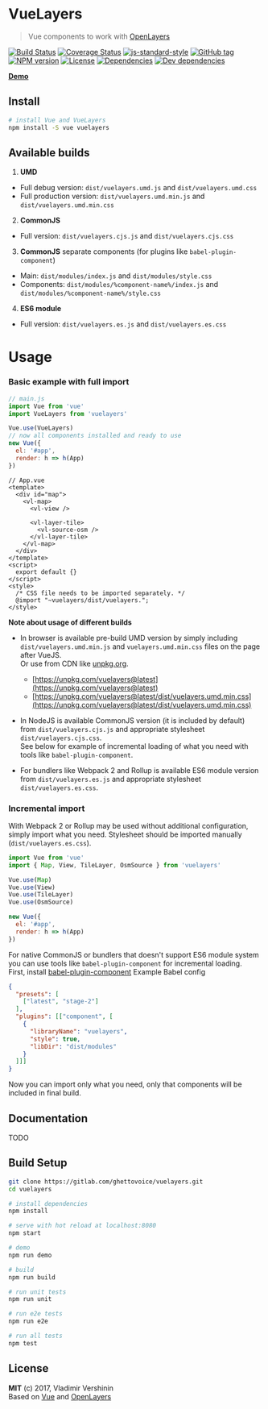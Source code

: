 # VueLayers

> Vue components to work with [OpenLayers](https://openlayers.org)

[![Build Status](https://travis-ci.org/ghettovoice/vuelayers.svg?branch=master)](https://travis-ci.org/ghettovoice/vuelayers)
[![Coverage Status](https://coveralls.io/repos/github/ghettovoice/vuelayers/badge.svg?branch=master)](https://coveralls.io/github/ghettovoice/vuelayers?branch=master)
[![js-standard-style](https://img.shields.io/badge/code%20style-standard-brightgreen.svg)](http://standardjs.com)
[![GitHub tag](https://img.shields.io/github/tag/ghettovoice/vuelayers.svg)](https://github.com/ghettovoice/vuelayers/releases)
[![NPM version](https://img.shields.io/npm/v/vuelayers.svg)](https://www.npmjs.com/package/vuelayers)
[![License](https://img.shields.io/github/license/ghettovoice/vuelayers.svg)](https://github.com/ghettovoice/vuelayers/blob/master/LICENSE)
[![Dependencies](https://img.shields.io/david/ghettovoice/vuelayers.svg)](https://david-dm.org/ghettovoice/vuelayers)
[![Dev dependencies](https://img.shields.io/david/dev/ghettovoice/vuelayers.svg)](https://david-dm.org/ghettovoice/vuelayers?type=dev)

**[Demo](https://ghettovoice.github.io/vuelayers/)**

## Install

```bash
# install Vue and VueLayers
npm install -S vue vuelayers
```

## Available builds

1. **UMD**
  - Full debug version: `dist/vuelayers.umd.js` and `dist/vuelayers.umd.css`
  - Full production version: `dist/vuelayers.umd.min.js` and `dist/vuelayers.umd.min.css`
2. **CommonJS**
  - Full version: `dist/vuelayers.cjs.js` and `dist/vuelayers.cjs.css`
3. **CommonJS** separate components (for plugins like `babel-plugin-component`)
  - Main: `dist/modules/index.js` and `dist/modules/style.css`
  - Components: `dist/modules/%component-name%/index.js` and `dist/modules/%component-name%/style.css`
4. **ES6 module**
  - Full version: `dist/vuelayers.es.js` and `dist/vuelayers.es.css`

# Usage 

### Basic example with full import 

```js
// main.js
import Vue from 'vue'
import VueLayers from 'vuelayers'

Vue.use(VueLayers)
// now all components installed and ready to use
new Vue({
  el: '#app',
  render: h => h(App)
})
````

```vue
// App.vue
<template>
  <div id="map">
    <vl-map>
      <vl-view />
      
      <vl-layer-tile>
        <vl-source-osm />
      </vl-layer-tile>
    </vl-map>
  </div>
</template>
<script>
  export default {}
</script>
<style>
  /* CSS file needs to be imported separately. */
  @import "~vuelayers/dist/vuelayers.";
</style>
```

**Note about usage of different builds**

* In browser is available pre-build UMD version by simply including `dist/vuelayers.umd.min.js` and `vuelayers.umd.min.css` files 
  on the page after VueJS.  
  Or use from CDN like [unpkg.org](https://unpkg.com).  
  * [https://unpkg.com/vuelayers@latest](https://unpkg.com/vuelayers@latest)
  * [https://unpkg.com/vuelayers@latest/dist/vuelayers.umd.min.css](https://unpkg.com/vuelayers@latest/dist/vuelayers.umd.min.css)
  
* In NodeJS is available CommonJS version (it is included by default) from `dist/vuelayers.cjs.js` and
  appropriate stylesheet `dist/vuelayers.cjs.css`.  
  See below for example of incremental loading of what you need with tools like `babel-plugin-component`.
  
* For bundlers like Webpack 2 and Rollup is available ES6 module version from `dist/vuelayers.es.js` and 
  appropriate stylesheet `dist/vuelayers.es.css`.

### Incremental import  

With Webpack 2 or Rollup may be used without additional configuration, simply import what you need.
Stylesheet should be imported manually (`dist/vuelayers.es.css`).

```js
import Vue from 'vue'
import { Map, View, TileLayer, OsmSource } from 'vuelayers'

Vue.use(Map)
Vue.use(View)
Vue.use(TileLayer)
Vue.use(OsmSource)

new Vue({
  el: '#app',
  render: h => h(App)
})
```

For native CommonJS or bundlers that doesn't support ES6 module system you can use tools like `babel-plugin-component`
for incremental loading.  
First, install [babel-plugin-component](https://github.com/QingWei-Li/babel-plugin-component)
Example Babel config 
```json
{
  "presets": [
    ["latest", "stage-2"]
  ],
  "plugins": [["component", [
    {
      "libraryName": "vuelayers",
      "style": true,
      "libDir": "dist/modules"
    }
  ]]]
}
```
Now you can import only what you need, only that components will be included in final build.

## Documentation

TODO

## Build Setup

``` bash
git clone https://gitlab.com/ghettovoice/vuelayers.git
cd vuelayers

# install dependencies
npm install

# serve with hot reload at localhost:8080
npm start

# demo 
npm run demo

# build
npm run build

# run unit tests
npm run unit

# run e2e tests
npm run e2e

# run all tests
npm test
```

## License

**MIT** (c) 2017, Vladimir Vershinin  
Based on [Vue](https://vuejs.org/) and [OpenLayers](https://openlayers.org/)
